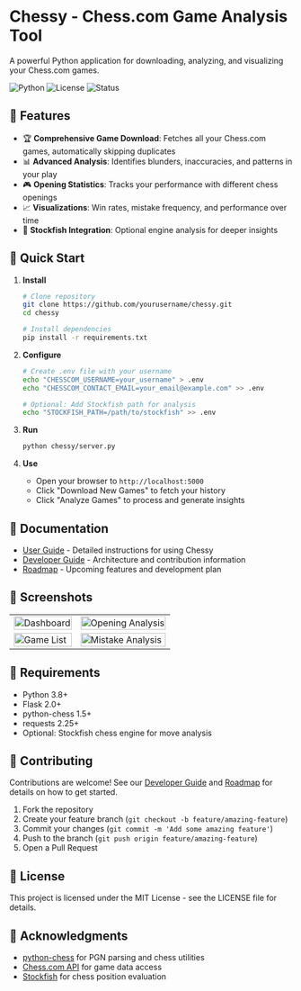 # Chessy - Chess.com Game Analysis Tool

A powerful Python application for downloading, analyzing, and visualizing your Chess.com games.

![Python](https://img.shields.io/badge/python-3.8+-blue.svg)
![License](https://img.shields.io/badge/license-MIT-green.svg)
![Status](https://img.shields.io/badge/status-alpha-orange.svg)

## 🔹 Features

- 🏆 **Comprehensive Game Download**: Fetches all your Chess.com games, automatically skipping duplicates
- 📊 **Advanced Analysis**: Identifies blunders, inaccuracies, and patterns in your play
- 🎮 **Opening Statistics**: Tracks your performance with different chess openings
- 📈 **Visualizations**: Win rates, mistake frequency, and performance over time
- 🎯 **Stockfish Integration**: Optional engine analysis for deeper insights

## 🔹 Quick Start

1. **Install**
   ```bash
   # Clone repository
   git clone https://github.com/yourusername/chessy.git
   cd chessy
   
   # Install dependencies
   pip install -r requirements.txt
   ```

2. **Configure**
   ```bash
   # Create .env file with your username
   echo "CHESSCOM_USERNAME=your_username" > .env
   echo "CHESSCOM_CONTACT_EMAIL=your_email@example.com" >> .env
   
   # Optional: Add Stockfish path for analysis
   echo "STOCKFISH_PATH=/path/to/stockfish" >> .env
   ```

3. **Run**
   ```bash
   python chessy/server.py
   ```

4. **Use**
   - Open your browser to `http://localhost:5000`
   - Click "Download New Games" to fetch your history
   - Click "Analyze Games" to process and generate insights

## 🔹 Documentation

- [User Guide](docs/USER_GUIDE.md) - Detailed instructions for using Chessy
- [Developer Guide](docs/DEVELOPER_GUIDE.md) - Architecture and contribution information
- [Roadmap](docs/ROADMAP.md) - Upcoming features and development plan

## 🔹 Screenshots

<table>
  <tr>
    <td><img src="docs/img/dashboard.png" alt="Dashboard" width="100%"/></td>
    <td><img src="docs/img/openings.png" alt="Opening Analysis" width="100%"/></td>
  </tr>
  <tr>
    <td><img src="docs/img/games.png" alt="Game List" width="100%"/></td>
    <td><img src="docs/img/mistakes.png" alt="Mistake Analysis" width="100%"/></td>
  </tr>
</table>

## 🔹 Requirements

- Python 3.8+
- Flask 2.0+
- python-chess 1.5+
- requests 2.25+
- Optional: Stockfish chess engine for move analysis

## 🔹 Contributing

Contributions are welcome! See our [Developer Guide](docs/DEVELOPER_GUIDE.md) and [Roadmap](docs/ROADMAP.md) for details on how to get started.

1. Fork the repository
2. Create your feature branch (`git checkout -b feature/amazing-feature`)
3. Commit your changes (`git commit -m 'Add some amazing feature'`)
4. Push to the branch (`git push origin feature/amazing-feature`)
5. Open a Pull Request

## 🔹 License

This project is licensed under the MIT License - see the LICENSE file for details.

## 🔹 Acknowledgments

- [python-chess](https://python-chess.readthedocs.io/) for PGN parsing and chess utilities
- [Chess.com API](https://www.chess.com/news/view/published-data-api) for game data access
- [Stockfish](https://stockfishchess.org/) for chess position evaluation